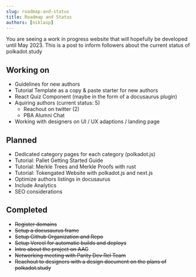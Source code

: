 ```yaml
---
slug: roadmap-and-status
title: Roadmap and Status
authors: [niklasp]
---
```


You are seeing a work in progress website that will hopefully be developed until May 2023. This is a post to inform followers about the current status of polkadot.study


## Working on
- Guidelines for new authors
- Tutorial Template as a copy & paste starter for new authors
- React Quiz Component (maybe in the form of a docusaurus plugin)
- Aquiring authors (current status: 5)
    - Reachout on twitter (2)
    - PBA Alumni Chat
- Working with designers on UI / UX adaptions / landing page

## Planned
- Dedicated category pages for each category (polkadot.js)
- Tutorial: Pallet Getting Started Guide
- Tutorial: Merkle Trees and Merkle Proofs with rust
- Tutorial: Tokengated Website with polkadot.js and next.js
- Optimize authors listings in docusaurus
- Include Analytics
- SEO considerations

## Completed

- ~~Register domains~~
- ~~Setup a docusaurus frame~~
- ~~Setup Github Organization and Repo~~
- ~~Setup Vercel for automatic builds and deploys~~
- ~~Intro about the project on AAG~~
- ~~Networking meeting with Parity Dev Rel Team~~
- ~~Reachout to designers with a design document on the plans of polkadot.study~~